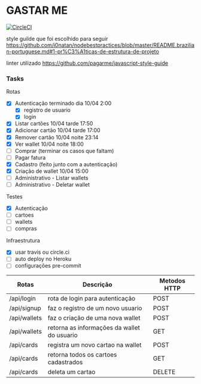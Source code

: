 # GASTAR ME

[![CircleCI](https://circleci.com/gh/romulogarofalo/Gastar.me/tree/master.svg?style=svg)](https://circleci.com/gh/romulogarofalo/Gastar.me/tree/master)

style guilde que foi escolhido para seguir
https://github.com/i0natan/nodebestpractices/blob/master/README.brazilian-portuguese.md#1-pr%C3%A1ticas-de-estrutura-de-projeto

linter utilizado
https://github.com/pagarme/javascript-style-guide

### Tasks

Rotas 
- [x] Autenticação terminado dia 10/04 2:00
     - [x] registro de usuario
     - [x] login
- [x] Listar cartões 10/04 tarde 17:50
- [x] Adicionar cartão 10/04 tarde 17:00
- [x] Remover cartão 10/04 noite 23:14
- [x] Ver wallet 10/04 noite 18:00
- [ ] Comprar (terminar os casos que faltam)
- [ ] Pagar fatura
- [x] Cadastro (feito junto com a autenticação)
- [x] Criação de wallet 10/04 15:00
- [ ] Administrativo - Listar wallets 
- [ ] Administrativo - Deletar wallet

Testes
- [x] Autenticação
- [ ] cartoes
- [ ] wallets
- [ ] compras

Infraestrutura
- [x] usar travis ou circle.ci
- [ ] auto deploy no Heroku
- [ ] configurações pre-commit

| Rotas                  | Descrição                                  | Metodos HTTP |
|------------------------|--------------------------------------------|--------------|
|/api/login              | rota de login para autenticação            | POST         |
|/api/signup             | faz o registro de um novo usuario          | POST         |
|/api/wallets            | faz o criação de uma nova wallet           | POST         |
|/api/wallets            | retorna as informações da wallet do usuario| GET          |
|/api/cards              | registra um novo cartao na wallet          | POST         |
|/api/cards              | retorna todos os cartoes cadastrados       | GET          |
|/api/cards              | deleta um cartao                           | DELETE       |
